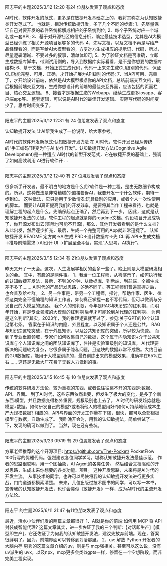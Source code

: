 阳志平的主题2025/3/12 12:20
有24 位朋友发表了观点和态度
 
AI时代，软件开发的范式，更多是在敏捷开发基础之上的，我将其称之为认知敏捷类开发范式了。
也就是，相对传统敏捷开发，多了几个不同的步骤:
1、先尽量保证自己对要开发的软件系统拆解成相应的子系统到位;
2、每个子系统对应一个域名或一套API;
3、基于对开源社区的信息分析，确定最佳技术选型，尤其是AI大模型已经训练了相关开源项目足够多的代码;
4、先写文档，以及文档不再是写给产品经理看的，而是写给AI大模型看的，方便对方生成相应的提示词、代码，所以，尽量逻辑清晰、不要过多的叙事，清单体即可;
5、为了验证文档是否准确，立即生成数据库脚本，带测试用例的，导入到数据库实际看看，是不是你想要的数据库结构;
6、基于文档，开始正式生成代码，代码一上来先生成CLI级别的代码，保证CLI功能完整、可用、正确，才开始扩展为API级别的代码;
7、当API可用、完善了，才开始设计前端，依然是AI大模型根据你的API文档，总结前端交互文档，最后根据前端交互文档，生成你想设计的前端的最佳交互界面，应该包括的页面栏目、核心交互逻辑。
8、接着才是根据生成的Webapp，继续生成更多iosapp、客户端app等。
整套逻辑，可以说是AI时代的最佳开发逻辑。
实际写代码的时间变少了，思考时间变多了。


---
阳志平的主题2025/3/12 12:31
有 24 位朋友发表了观点和态度
 
认知敏捷开发法
让AI帮我生成了一份说明，给大家参考。
 
AI时代的软件开发新范式:认知敏捷开发方法
在 AI时代，软件开发已经从传统的“手工编码”转变为“与AI 协作开发”。认知敏捷开发方法(Cognitive Agile Development)是一种适应 AI时代的新型开发范式，它在敏捷开发的基础上，强调了如何高效利用 AI进行软件开 …

---
阳志平的主题2025/3/12 12:40
有 27 位朋友发表了观点和态度
 
很多新手开发者，最不明白的地方是什么呢?软件是一种工程，是由无数细节构成的。所以，这种做法是非常糟糕的:直接告诉AI，我要开发一个什么软件，期待一步到位。
这种做法，它只适用于少数情况:玩具级别的应用，或者个人一次性使用的脚本。
而要让AI真正提高我们的开发效率，是要将其当作工程来看待，也就是理解工程的起点是什么。先确保起点正确了，然后再到下一步。
因此，这就是认知敏捷开发法的关键。软件工程的起点就是你的readme文档。假设项目开发成功了，你开源发布出去(实际也可能不开源)，那么，其他开发者看到的是什么文档?
从此出发，然后逐步扩充，最后，生成一个完整可用的App就非常迅捷了。
认知敏捷开发:README 定方向→AI生成 PRD→设计数据库→先 CLI再 API→生成文档 →推导前端需求→AI设计 UI →扩展至全平台，实现“人思考，AI执行”。

---
阳志平的主题2025/3/15 12:34
有 21位朋友发表了观点和态度
 
昨天又开了一天会。这次，人生发展学相关的会多一些了。晚上则是大模型研发相关的会。
其中，有趣的是两件事。
1、我给一位工程师，从零演示了，如何执行我的认知敏捷开发法，最后，不到30分钟，从数据库、到后端、到前端，全都生成差不多了….…
AI时代的产品研发思路，的确不同了。等工程师们普遍掌握之后，也会普及给社群。
2、另一件事是，带另一个工程师，探讨，帮助作家、医生、律师这类完全不懂编程的知识工作者，如何真正掌握一套不写代码，但可以微调与分发自己的大模型的思路。
我个人的预判是，今年是RAG与知识库的红利期，而明年开始，将是专业领域的大模型的红利期;后年才可能轮到AI代理的红利期。
为何是这么判断?其实，2023年，我的推理逻辑就写过了，参见:关于GPT的10个认知
见第七条。
答案在于知识的内隐、外显程度，以及知识属于个人还是公共。
RAG与知识库这轮突破，在于外显知识，以及公共知识库的突破，所以较为快速。
而到了专业垂直领域，专家们如何收集自己的数据，这个属于内隐知识+介于公共知识库与个人知识库之间的团队知识库了，往往是实验室级别的知识库。
AI代理要解决的问题较为复杂，它很多属于隐私问题，且这块的数据非常不成熟。大约目前的GUI数据库，能用于大模型训练的，最终训练出来的模型效果，准确率在65%左右......
这还是无数大厂花费了无数人力做到的事。

---

阳志平的主题2025/3/15 16:45
有 10 位朋友发表了观点和态度
 
传统的软件研发方法论，较为重视的东西，或者说往往离不开的东西是:数据、API、界面。
到了AI时代，这些东西依然重要，但发生了极大的变化，是多了个新东西:模型，并且数据变得格外重要，规模级别也上去了。
AI时代的研发趋势就是:模型+数据。如何研发自己的模型?或者将他人的模型用好?如何可持续地低成本生产大规模数据?
相应的，API与界面的开发工作量在下降，很快，都可以全部根据模型与数据，自动生成了。
我昨晚开会时，用我的认知敏捷法，简单尝试了一下，发现的确可以做到了。
当然，现在还有些坑。

---
阳志平的主题2025/3/23 09:19
有 29 位朋友发表了观点和态度
 
方军老师推荐的这个开源项目:
https://github.com/The-Pocket/ PocketFlow
100行写的优雅代码。强烈建议各位同学学习。堪称认知敏捷开发法最佳示范。
作者的思路很聪明，用一个图抽象，AI Agent的各类任务。
然后结合文档驱动的开发思路，生成未来你想要的各类功能、项目。
这种开发思路，未来将是AI时代的开发主流。
从事技术的同学，也许可以尽快将我的认知敏捷开发法进行更多实战，门门道道都摸索清楚。
未来，几位出版过技术图书的同学，可以写一本书，宣传我的认知敏捷开发法，也许会类似《敏捷开发》一样，成为AI时代的主流开发方法论。

---
阳志平 的主题2025/6/11 21:47
有11位朋友发表了观点和态度
 
最近，活水小伙伴们发的两篇文章都很好:
1、AI就是你的前端:如何用 MCP 将 API封装成智能代理?
这篇文章其实，进一步佐证了我的三个判断:【对话即生产]【模型即生产]，它还佐证了为何我的认知敏捷开发法，建议先放弃前端。现在，答案很鲜明了。因为，前端界面可以转移到对话那里。
2、uv: 解放 Python 开发者的大脑内存
男秀的这篇文章介绍的uv，则是与 mcp强相关。甚至可以这么说，没有uv派生的 uvx，以及npx，mcp更多会类似gpts一样，停留在一个空想阶段，而非完美工程实现。

